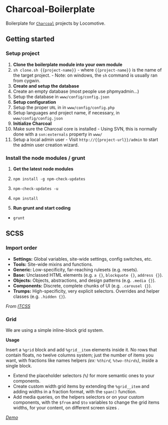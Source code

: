 Charcoal-Boilerplate
====================

Boilerplate for [`Charcoal`](#http://charcoal.locomotive.ca) projects by Locomotive.


## Getting started

### Setup project

1. **Clone the boilerplate module into your own module**
  1. `sh clone.sh {{project-name}}`
    - where `{{project-name}}` is the name of the target project.
    - Note: on windows, the `sh` command is usually ran from cygwin.
2. **Create and setup the database**
  1. Create an empty database (most people use phpmyadmin...)
  2. Setup the database in `www/config/config.json`
3. **Setup configuration**
  1. Setup the proper `URL` in  in `www/config/config.php`
  2. Setup languages and project name, if necessary, in `www/config/config.json`
4. **Initialize Charcoal**
  1. Make sure the Charcoal core is installed
    - Using SVN, this is normally done with a `svn:externals` property in `www/`
  2. Setup a local admin user
    - Visit `http://{{project-url}}/admin` to start the admin user creation wizard.

### Install the node modules / grunt

1. **Get the latest node modules**
  1. `npm install -g npm-check-updates`
  2. `npm-check-updates -u`
  3. `npm install`

2. **Run grunt and start coding**
  - `grunt`

## SCSS

### Import order

* **Settings:** Global variables, site-wide settings, config switches, etc.
* **Tools:** Site-wide mixins and functions.
* **Generic:** Low-specificity, far-reaching rulesets (e.g. resets).
* **Base:** Unclassed HTML elements (e.g. `a {}`, `blockquote {}`, `address {}`).
* **Objects:** Objects, abstractions, and design patterns (e.g. `.media {}`).
* **Components:** Discrete, complete chunks of UI (e.g. `.carousel {}`).
* **Trumps:** High-specificity, very explicit selectors. Overrides and helper
  classes (e.g. `.hidden {}`).

*From [ITCSS](https://twitter.com/itcss_io)*

### Grid

We are using a simple inline-block grid system.

**Usage**

Insert a `%grid` block and add `%grid__item` elements inside it.
No rows that contain floats, no twelve columns system; just the number of items you want, with fractions like names helpers *(ex: `%third`, `%two-thirds`)*, inside a single block.

- Extend the placeholder selectors *(`%`)* for more semantic ones to your components.
- Create custom width grid items by extending the `%grid__item` and adding widths in a fraction format, with the `span()` function.
- Add media queries, on the helpers selectors or on your custom components, with the `$from` and `$to` variables to change the grid items widths, for your content, on different screen sizes .

*[Demo](http://codepen.io/AntoineBoulanger/pen/EaLNxe)*

